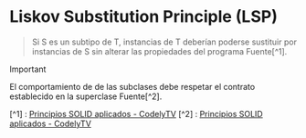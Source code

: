 # Liskov Substitution Principle (LSP)
> Si S es un subtipo de T, instancias de T deberían poderse sustituir por instancias de S sin alterar las propiedades del programa
Fuente[^1].

> [!IMPORTANT]
> El comportamiento de de las subclases debe respetar el contrato establecido en la superclase
Fuente[^2].


[^1] : [Principios SOLID aplicados - CodelyTV](https://pro.codely.com/library/principios-solid-aplicados-36875/77070/about/)
[^2] : [Principios SOLID aplicados - CodelyTV](https://pro.codely.com/library/principios-solid-aplicados-36875/77070/about/)
